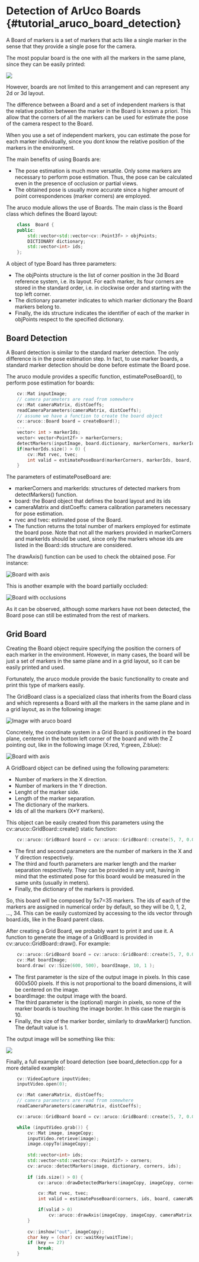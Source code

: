 Detection of ArUco Boards {#tutorial_aruco_board_detection}
==============================

A Board of markers is a set of markers that acts like a single marker in the sense that they provide a 
single pose for the camera.

The most popular board is the one with all the markers in the same plane, since they can be easily printed:

![](images/gboriginal.png)

However, boards are not limited to this arrangement and can represent any 2d or 3d layout.

The difference between a Board and a set of independent markers is that the relative position between
the marker in the Board is known a priori. This allow that the corners of all the markers can be used for
estimate the pose of the camera respect to the Board.

When you use a set of independent markers, you can estimate the pose for each marker individually,
since you dont know the relative position of the markers in the environment.

The main benefits of using Boards are:

- The pose estimation is much more versatile. Only some markers are necessary to perform pose estimation.
Thus, the pose can be calculated even in the presence of occlusion or partial views.
- The obtained pose is usually more accurate since a higher amount of point correspondences (marker 
corners) are employed.

The aruco module allows the use of Boards. The main class is the Board class which defines the Board layout:

``` c++
    class  Board {
    public:
        std::vector<std::vector<cv::Point3f> > objPoints;
        DICTIONARY dictionary;
        std::vector<int> ids;
    };
```

A object of type Board has three parameters:
- The objPoints structure is the list of corner position in the 3d Board reference system, i.e. its layout. 
For each marker, its four corners are stored in the standard order, i.e. in clockwise order and starting 
with the top left corner.
- The dictionary parameter indicates to which marker dictionary the Board markers belong to.
- Finally, the ids structure indicates the identifier of each of the marker in objPoints respect to the specified
dictionary.


Board Detection
-----

A Board detection is similar to the standard marker detection. The only difference is in the pose estimation step.
In fact, to use marker boards, a standard marker detection should be done before estimate the Board pose.

The aruco module provides a specific function, estimatePoseBoard(), to perform pose estimation for boards:

``` c++
    cv::Mat inputImage;
    // camera parameters are read from somewhere
    cv::Mat cameraMatrix, distCoeffs;
    readCameraParameters(cameraMatrix, distCoeffs);
    // assume we have a function to create the board object
    cv::aruco::Board board = createBoard();
    ...
    vector< int > markerIds;
    vector< vector<Point2f> > markerCorners;
    detectMarkers(inputImage, board.dictionary, markerCorners, markerIds);
    if(markerIds.size() > 0) {
        cv::Mat rvec, tvec;
        int valid = estimatePoseBoard(markerCorners, markerIds, board, cameraMatrix, distCoeffs, rvec, tvec);
    }
```

The parameters of estimatePoseBoard are:

- markerCorners and markerIds: structures of detected markers from detectMarkers() function.
- board: the Board object that defines the board layout and its ids
- cameraMatrix and distCoeffs: camera calibration parameters necessary for pose estimation.
- rvec and tvec: estimated pose of the Board.
- The function returns the total number of markers employed for estimate the board pose. Note that not all the
 markers provided in markerCorners and markerIds should be used, since only the markers whose ids are
listed in the Board::ids structure are considered.

The drawAxis() function can be used to check the obtained pose. For instance:

![Board with axis](images/gbmarkersaxis.png)

This is another example with the board partially occluded:

![Board with occlusions](images/gbocclusion.png)

As it can be observed, although some markers have not been detected, the Board pose can still be estimated from the rest of markers.

Grid Board
-----

Creating the Board object require specifying the position the corners of each marker in the environment.
However, in many cases, the board will be just a set of markers in the same plane and in a grid layout,
so it can be easily printed and used.

Fortunately, the aruco module provide the basic functionality to create and print this type of markers 
easily. 

The GridBoard class is a specialized class that inherits from the Board class and which represents a Board
with all the markers in the same plane and in a grid layout, as in the following image:

![Imagw with aruco board](images/gboriginal.png)

Concretely, the coordinate system in a Grid Board is positioned in the board plane, centered in the bottom left
corner of the board and with the Z pointing out, like in the following image (X:red, Y:green, Z:blue):

![Board with axis](images/gbaxis.png)

A GridBoard object can be defined using the following parameters:

- Number of markers in the X direction.
- Number of markers in the Y direction.
- Lenght of the marker side.
- Length of the marker separation.
- The dictionary of the markers.
- Ids of all the markers (X*Y markers).

This object can be easily created from this parameters using the cv::aruco::GridBoard::create() static function:

``` c++
    cv::aruco::GridBoard board = cv::aruco::GridBoard::create(5, 7, 0.04, 0.01, DICT_6X6_250);
```

- The first and second parameters are the number of markers in the X and Y direction respectively.
- The third and fourth parameters are marker length and the marker separation respectively. They can be provided
in any unit, having in mind that the estimated pose for this board would be measured in the same units (usually in meters).
- Finally, the dictionary of the markers is provided.

So, this board will be composed by 5x7=35 markers. The ids of each of the markers are assigned in numerical
order by default, so they will be 0, 1, 2, ..., 34. This can be easily customized by accessing to the ids vector
through board.ids, like in the Board parent class.

After creating a Grid Board, we probably want to print it and use it. A function to generate the image
of a GridBoard is provided in cv::aruco::GridBoard::draw(). For example:

``` c++
    cv::aruco::GridBoard board = cv::aruco::GridBoard::create(5, 7, 0.04, 0.01, DICT_6X6_250);
    cv::Mat boardImage;
    board.draw( cv::Size(600, 500), boardImage, 10, 1 );
```

- The first parameter is the size of the output image in pixels. In this case 600x500 pixels. If this is not proportional
to the board dimensions, it will be centered on the image.
- boardImage: the output image with the board.
- The third parameter is the (optional) margin in pixels, so none of the marker boards is touching the image border.
In this case the margin is 10.
- Finally, the size of the marker border, similarly to drawMarker() function. The default value is 1.

The output image will be something like this:

![](images/board.jpg)

Finally, a full example of board detection  (see board_detection.cpp for a more detailed example):

``` c++
    cv::VideoCapture inputVideo;
    inputVideo.open(0);

    cv::Mat cameraMatrix, distCoeffs;
    // camera parameters are read from somewhere
    readCameraParameters(cameraMatrix, distCoeffs);

    cv::aruco::GridBoard board = cv::aruco::GridBoard::create(5, 7, 0.04, 0.01, DICT_6X6_250);

    while (inputVideo.grab()) {
        cv::Mat image, imageCopy;
        inputVideo.retrieve(image);
        image.copyTo(imageCopy);
    
        std::vector<int> ids;
        std::vector<std::vector<cv::Point2f> > corners;
        cv::aruco::detectMarkers(image, dictionary, corners, ids);
    
        if (ids.size() > 0) {
            cv::aruco::drawDetectedMarkers(imageCopy, imageCopy, corners, ids);

            cv::Mat rvec, tvec;
            int valid = estimatePoseBoard(corners, ids, board, cameraMatrix, distCoeffs, rvec, tvec);

            if(valid > 0)
                cv::aruco::drawAxis(imageCopy, imageCopy, cameraMatrix, distCoeffs, rvec, tvec, 0.1);
        }
    
        cv::imshow("out", imageCopy);
        char key = (char) cv::waitKey(waitTime);
        if (key == 27)
            break;
    }
```


    
